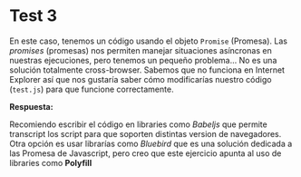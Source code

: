 # Test 3

En este caso, tenemos un código usando el objeto `Promise` (Promesa). Las _promises_
(promesas) nos permiten manejar situaciones asíncronas en nuestras ejecuciones,
pero tenemos un pequeño problema… No es una solución totalmente cross-browser.
Sabemos que no funciona en Internet Explorer así que nos gustaría saber cómo
modificarías nuestro código (`test.js`) para que funcione correctamente.

**Respuesta:**

Recomiendo escribir el código en libraries como _Babeljs_ que permite transcript
los script para que soporten distintas version de navegadores. Otra opción es usar
librarías como _Bluebird_ que es una solución dedicada a las Promesa de
Javascript, pero creo que este ejercicio apunta al uso de libraries como
**Polyfill**

